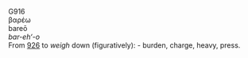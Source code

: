 G916  
βαρέω  
bareō  
*bar-eh‘-o*  
From [926](g0926) to *weigh* down (figuratively): - burden, charge,
heavy, press.  
